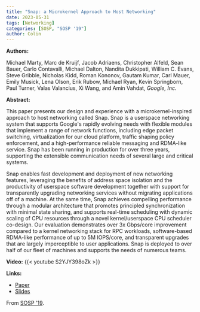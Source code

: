 ```yaml
---
title: "Snap: a Microkernel Approach to Host Networking"
date: 2023-05-31
tags: [Networking]
categories: [SOSP, "SOSP '19"]
author: Colin
---
```


**Authors:**

Michael Marty, Marc de Kruijf, Jacob Adriaens, Christopher Alfeld, Sean Bauer,
Carlo Contavalli, Michael Dalton, Nandita Dukkipati, William C. Evans, Steve
Gribble, Nicholas Kidd, Roman Kononov, Gautam Kumar, Carl Mauer, Emily Musick,
Lena Olson, Erik Rubow, Michael Ryan, Kevin Springborn, Paul Turner, Valas
Valancius, Xi Wang, and Amin Vahdat, _Google, Inc._

**Abstract:**

This paper presents our design and experience with a microkernel-inspired
approach to host networking called Snap. Snap is a userspace networking system
that supports Google's rapidly evolving needs with flexible modules that
implement a range of network functions, including edge packet switching,
virtualization for our cloud platform, traffic shaping policy enforcement, and
a high-performance reliable messaging and RDMA-like service. Snap has been
running in production for over three years, supporting the extensible
communication needs of several large and critical systems.

Snap enables fast development and deployment of new networking features,
leveraging the benefits of address space isolation and the productivity of
userspace software development together with support for transparently
upgrading networking services without migrating applications off of a machine.
At the same time, Snap achieves compelling performance through a modular
architecture that promotes principled synchronization with minimal state
sharing, and supports real-time scheduling with dynamic scaling of CPU
resources through a novel kernel/userspace CPU scheduler co-design. Our
evaluation demonstrates over 3x Gbps/core improvement compared to a kernel
networking stack for RPC workloads, software-based RDMA-like performance of up
to 5M IOPS/core, and transparent upgrades that are largely imperceptible to
user applications. Snap is deployed to over half of our fleet of machines and
supports the needs of numerous teams.

**Video:**
{{< youtube S2YJY398oZk >}}

**Links:**
- [Paper](https://dl.acm.org/doi/pdf/10.1145/3341301.3359657)
- [Slides](https://sosp19.rcs.uwaterloo.ca/slides/marty.pdf)

From [SOSP '19](https://dl.acm.org/doi/10.1145/3341301.3359657).
